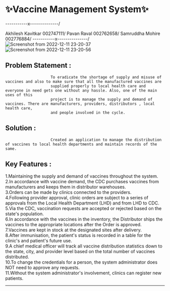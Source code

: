 # ✨Vaccine Management System✨
-----------x--------------/

Akhilesh Kavitkar	002747111/
Pavan Raval		002762658/
Samruddha Mohire	002776884/
-----------x---------------/
![Screenshot from 2022-12-11 23-20-37](https://user-images.githubusercontent.com/75246161/206961207-0375f387-5ef3-4d49-bbc6-198ef002d245.png)
![Screenshot from 2022-12-11 23-20-56](https://user-images.githubusercontent.com/75246161/206961222-5e8e4b9f-9f21-4321-88f4-904e562ba9d5.png)


## Problem Statement : 
                        To eradicate the shortage of supply and misuse of vaccines and also to make sure that all the manufactured vaccines are
                        supplied properly to local health care and everyone in need gets one without any hassle. Also, one of the main uses of this 
                        project is to manage the supply and demand of vaccines. There are manufacturers, providers, distributors , local health care,
                        and people involved in the cycle.

## Solution : 
                        Created an application to manage the distribution of vaccines to local health departments and maintain records of the same.

## Key Features : 

1.Maintaining the supply and demand of vaccines throughout the system.<br>
2.In accordance with vaccine demand, the CDC purchases vaccines from manufacturers and keeps them in distributor warehouses.<br>
3.Orders can be made by clinics connected to the providers.<br>
4.Following provider approval, clinic orders are subject to a series of approvals from the Local Health Department (LHD) and from LHD to CDC.<br>
5.Via the CDC, vaccination requests are accepted or rejected based on the state's population.<br>
6.In accordance with the vaccines in the inventory, the Distributor ships the vaccines to the appropriate locations after the Order is approved.<br>
7.Vaccines are kept in stock at the designated sites after delivery.<br>
8.After immunisation, the patient's status is recorded in a table for the clinic's and patient's future use.<br>
9.A chief medical officer will track all vaccine distribution statistics down to the state, city, and provider level based on the total number of 
  vaccines distributed.<br>
10.To change the credentials for a person, the system administrator does NOT need to approve any requests.<br>
11.Without the system administrator's involvement, clinics can register new patients.<br>
__________________________________________________________________________________________________________________________________________________________
     




